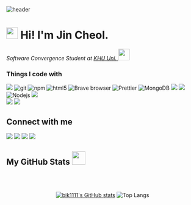 ![header](https://capsule-render.vercel.app/api?type=wave&color=auto&height=300&section=header&text=Hey,%Hello!&fontSize=100&fontAlign=50)

<h1><img src="https://emojis.slackmojis.com/emojis/images/1531849430/4246/blob-sunglasses.gif?1531849430" width="30"/> Hi! I'm Jin Cheol.</h1>

<p><em>Software Convergence Student at <a href="http://swcon.khu.ac.kr/wordpress/"> KHU Uni.  </a><img src="https://media.giphy.com/media/WUlplcMpOCEmTGBtBW/giphy.gif" width="30"> 
</em></p>

<h3>Things I code with</h3>
<p>
  <img src="https://img.shields.io/badge/javascript-F7DF1E?style=flat-square&logo=javascript&logoColor=white"> 
  <img alt="git" src="https://img.shields.io/badge/-Git-F05032?style=flat-square&logo=git&logoColor=white" />
  <img alt="npm" src="https://img.shields.io/badge/-NPM-CB3837?style=flat-square&logo=npm&logoColor=white" />
  <img alt="html5" src="https://img.shields.io/badge/-HTML5-E34F26?style=flat-square&logo=html5&logoColor=white" />
  <img alt="Brave browser" src="https://img.shields.io/badge/-Brave_Browser-FB542B?style=flat-square&logo=brave&logoColor=white" />
  <img alt="Prettier" src="https://img.shields.io/badge/-Prettier-F7B93E?style=flat-square&logo=prettier&logoColor=white" />
  <img alt="MongoDB" src="https://img.shields.io/badge/-MongoDB-13aa52?style=flat-square&logo=mongodb&logoColor=white" />
  <img src="https://img.shields.io/badge/mariaDB-003545?style=flat-square&logo=mariaDB&logoColor=white">
  <img src="https://img.shields.io/badge/mysql-4479A1?style=flat-square&logo=mysql&logoColor=white"> 
  <img alt="Nodejs" src="https://img.shields.io/badge/-Nodejs-43853d?style=flat-square&logo=Node.js&logoColor=white" />
  <img src="https://img.shields.io/badge/express-000000?style=flat-square&logo=express&logoColor=white"> <br>
  <img src="https://img.shields.io/badge/bootstrap-7952B3?style=flat-square&logo=bootstrap&logoColor=white">
  <img src="https://img.shields.io/badge/linux-FCC624?style=flat-square&logo=linux&logoColor=black">


</p>




<h2>Connect with me </h3>

<img src="https://img.shields.io/badge/bik1111@khu.ac.kr-EA4335?style=flat-square&logo=Gmail&logoColor=ffffff"/></a>
<a href="https://velog.io/@bik1111"><img src="https://img.shields.io/badge/Velog-3DDC84?style=flat-square&logo=Blogger&logoColor=white"/></a>
<a href="https://www.instagram.com/cheolll2/" target="_blank"><img src="https://img.shields.io/badge/cheolll2-E4405F?style=flat-square&logo=instagram&logoColor=ffffff"/></a>
<a href="https://www.notion.so/e301333fb3924275b5fcc8026a888d5a" target="_blank"><img src="https://img.shields.io/badge/notion-000000?style=flat-square&logo=Notion&logoColor=ffffff"/></a>


 <!-- Conecct section: END -->
 
 
  <!-- GitHub section -->

 ##  My GitHub Stats <img src = "https://i.pinimg.com/originals/65/c4/f4/65c4f452571be1261e9c623f7da488ac.gif" width = 35px> 

<br>
<br>

<div align=center>

[![bik1111's GitHub stats](https://github-readme-stats.vercel.app/api?username=bik1111)](https://github.com/bik1111/github-readme-stats)
![Top Langs](https://github-readme-stats.vercel.app/api/top-langs/?username=choi5798&layout=compact&theme=tokyonight)

<div>



